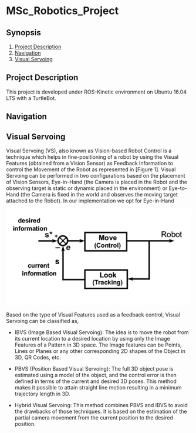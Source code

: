# MSc_Robotics_Project

## Synopsis
  1. [Project Description](#Pro)
  2. [Navigation](#Nav)
  3. [Visual Servoing](#VS)
  

## Project Description
This project is developed under ROS-Kinetic environment on Ubuntu 16.04 LTS with a TurtleBot. 

## Navigation

## Visual Servoing
Visual Servoing (VS), also known as Vision-based Robot Control is a technique which helps in fine-positioning of a robot by using the Visual Features (obtained from a Vision Sensor) as Feedback Information to control the Movement of the Robot as represented in [Figure 1]. Visual Servoing can be performed in two configurations based on the placement of Vision Sensors, Eye-in-Hand (the Camera is placed in the Robot and the observing target is static or dynamic placed in the environment) or Eye-to-Hand (the Camera is fixed in the world and observes the moving target attached to the Robot). In our implementation we opt for Eye-in-Hand  

<p align="center">
   <img src="/Images/VS.png" alt="Visual Servoing Loop" />
</p>

Based on the type of Visual Features used as a feedback control, Visual Servoing can be classified as,

- IBVS (Image Based Visual Servoing): The idea is to move the robot from its current location to a desired location
by using only the Image Features of a Pattern in 3D space. The Image features can be Points, Lines or Planes or any other corresponding 2D shapes of the Object in 3D, QR Codes, etc.

- PBVS (Position Based Visual Servoing): The full 3D object pose is estimated using a model of the object, and the control error is then defined in terms of the current and desired 3D poses. This method makes it possible to attain straight line motion resulting in a minimum trajectory length in 3D. 

- Hybrid Visual Servoing: This method combines PBVS and IBVS to avoid the drawbacks of those techniques. It is based on the estimation of the partial camera movement from the current position to the desired position.

